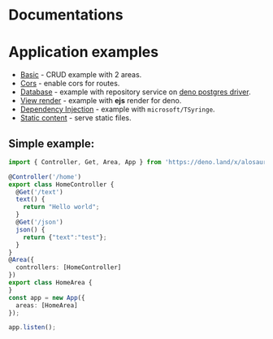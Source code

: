 # Documentations

# Application examples

- [Basic](/examples/basic) - CRUD example with 2 areas.
- [Cors](/examples/cors) - enable cors for routes.
- [Database](/examples/db) - example with repository service on [deno postgres driver](https://deno.land/x/postgres/mod.ts).
- [View render](/examples/dejs) - example with **ejs** render for deno.
- [Dependency Injection](/examples/di) - example with `microsoft/TSyringe`.
- [Static content](/examples/static) - serve static files.


## Simple example:

```typescript
import { Controller, Get, Area, App } from 'https://deno.land/x/alosaur/src/mod.ts'

@Controller('/home')
export class HomeController {
  @Get('/text')
  text() {
    return "Hello world";
  }
  @Get('/json')
  json() {
    return {"text":"test"};
  }
}
@Area({
  controllers: [HomeController]
})
export class HomeArea {
}
const app = new App({
  areas: [HomeArea]
});

app.listen();
```

